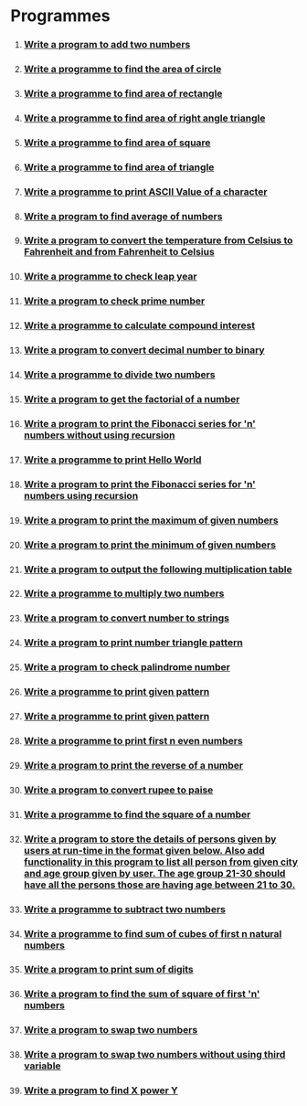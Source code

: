 # Programmes

1. ### [Write a program to add two numbers](./add-two-numbers/)
2. ### [Write a programme to find the area of circle](./area-of-circle/)
3. ### [Write a programme to find area of rectangle](./area-of-rectangle/)
4. ### [Write a programme to find area of right angle triangle](area-of-right-angle-triangle)
5. ### [Write a programme to find area of square](./area-of-square/)
6. ### [Write a programme to find area of triangle](./area-of-triangle/)
7. ### [Write a programme to print ASCII Value of a character](./ascii-value/)
8. ### [Write a program to find average of numbers](./average-of-numbers/)
9. ### [Write a program to convert the temperature from Celsius to Fahrenheit and from Fahrenheit to Celsius](./celsius-to-fahrenheit/)
10. ### [Write a programme to check leap year](./check-leap-year/)
11. ### [Write a program to check prime number](./check-prime-number/)
12. ### [Write a programme to calculate compound interest](./compound-interest-calculator/)
13. ### [Write a program to convert decimal number to binary](./decimal-to-binary/)
14. ### [Write a programme to divide two numbers](./divide-two-numbers/)
15. ### [Write a program to get the factorial of a number](./factorial/)
16. ### [Write a program to print the Fibonacci series for 'n' numbers without using recursion](./fibonaci-series-without-using-recursion/)
17. ### [Write a programme to print Hello World](./hello-world/)
18. ### [Write a program to print the Fibonacci series for 'n' numbers using recursion](./fibonnaci-series-using-recursion/)
19. ### [Write a program to print the maximum of given numbers](./maximum-of-numbers/)
20. ### [Write a program to print the minimum of given numbers](./minimum-of-numbers/)
21. ### [Write a program to output the following multiplication table](./multiplication-table/)
22. ### [Write a programme to multiply two numbers](./multiply-two-numbers/)
23. ### [Write a program to convert number to strings](./number-to-string/)
24. ### [Write a program to print number triangle pattern](./number-triangle-pattern/)
25. ### [Write a program to check palindrome number](./palindrome-number/)
26. ### [Write a programme to print given pattern](./pattern-1/)
27. ### [Write a programme to print given pattern](./pattern-2/)
28. ### [Write a programme to print first n even numbers](print-even-numbers/index.md)
29. ### [Write a program to print the reverse of a number](./reverse-of-a-number/)
30. ### [Write a program to convert rupee to paise](./rupee-to-paise/)
31. ### [Write a programme to find the square of a number](./square-of-number/)
32. ### [Write a program to store the details of persons given by users at run-time in the format given below. Also add functionality in this program to list all person from given city and age group given by user. The age group 21-30 should have all the persons those are having age between 21 to 30.](./store-the-details-of-persons/)
33. ### [Write a programme to subtract two numbers](./subtract-two-numbers/)
34. ### [Write a programme to find sum of cubes of first n natural numbers](./sum-of-cubes/)
35. ### [Write a program to print sum of digits](./sum-of-digits/)
36. ### [Write a program to find the sum of square of first 'n' numbers](./sum-of-square/)
37. ### [Write a program to swap two numbers](./swap-two-numbers/)
38. ### [Write a program to swap two numbers without using third variable](./swap-two-numbers-without-using-third-varible/)
39. ### [Write a program to find X power Y](x-power-y/index.md)
